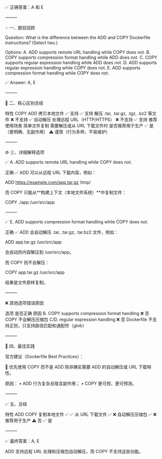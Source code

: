 ✅ 正确答案：A 和 E

⸻

💡 一、题目回顾

Question:
What is the difference between the ADD and COPY Dockerfile instructions? (Select two.)

Options:
A. ADD supports remote URL handling while COPY does not.
B. COPY supports compression format handling while ADD does not.
C. COPY supports regular expression handling while ADD does not.
D. ADD supports regular expression handling while COPY does not.
E. ADD supports compression format handling while COPY does not.

✅ Answer: A, E

⸻

🧱 二、核心区别总结

特性	COPY	ADD
拷贝本地文件	✅ 支持	✅ 支持
解压 .tar, .tar.gz, .tgz, .bz2 等文件	❌ 不支持	✅ 自动解压
处理远程 URL（HTTP/HTTPS）	❌ 不支持	✅ 支持
推荐使用场景	简单文件复制	需要解压或从 URL 下载文件时
是否推荐用于生产	✅ 是（更明确、无副作用）	⚠️ 谨慎（行为多样，不易维护）


⸻

⚙️ 三、详细解释选项

✅ A. ADD supports remote URL handling while COPY does not.

正确 ✅
ADD 可以从远程 URL 下载内容，例如：

ADD https://example.com/app.tar.gz /tmp/

而 COPY 只能从**构建上下文（本地文件系统）**中复制文件：

COPY ./app /usr/src/app


⸻

✅ E. ADD supports compression format handling while COPY does not.

正确 ✅
ADD 会自动解压 .tar, .tar.gz, .tar.bz2 文件，例如：

ADD app.tar.gz /usr/src/app

会自动将内容解压到 /usr/src/app。

而 COPY 则不会解压：

COPY app.tar.gz /usr/src/app

结果是文件原样复制。

⸻

❌ 其他选项错误原因

选项	是否正确	原因
B. COPY supports compression format handling	❌ 否	COPY 不会解压压缩包
C/D. regular expression handling	❌ 否	Dockerfile 不支持正则，只支持路径匹配和通配符（glob）


⸻

🧠 四、最佳实践

官方建议（Dockerfile Best Practices）：

🔸 优先使用 COPY 而不是 ADD
除非确实需要 ADD 的自动解压或 URL 下载特性。

原因：
	•	ADD 行为复杂且隐含副作用；
	•	COPY 更可控、更可预测。

⸻

✅ 五、总结

特性	ADD	COPY
复制本地文件	✅	✅
从 URL 下载文件	✅	❌
自动解压压缩包	✅	❌
推荐用于生产	⚠️ 否	✅ 是


⸻

✅ 最终答案：A, E

ADD 支持远程 URL 处理和压缩包自动解压，而 COPY 不支持这些功能。